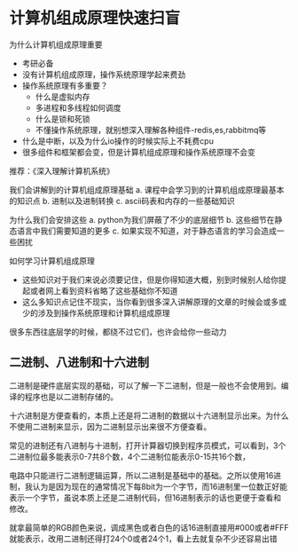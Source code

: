 # 计算机组成原理快速扫盲

为什么计算机组成原理重要
- 考研必备
- 没有计算机组成原理，操作系统原理学起来费劲
- 操作系统原理有多重要？
    - 什么是虚拟内存
    - 多进程和多线程如何调度
    - 什么是锁和死锁
    - 不懂操作系统原理，就别想深入理解各种组件-redis,es,rabbitmq等
- 什么是中断，以及为什么io操作的时候实际上不耗费cpu
- 很多组件和框架都会变，但是计算机组成原理和操作系统原理不会变

推荐：《深入理解计算机系统》

我们会讲解到的计算机组成原理基础
a. 课程中会学习到的计算机组成原理最基本的知识点
b. 进制以及进制转换
c. ascii码表和内存的一些基础知识

为什么我们会安排这些
a. python为我们屏蔽了不少的底层细节
b. 这些细节在静态语言中我们需要知道的更多
c. 如果实现不知道，对于静态语言的学习会造成一些困扰

如何学习计算机组成原理
- 这些知识对于我们来说必须要记住，但是你得知道大概，别到时候别人给你提起或者网上看到资料省略了这些基础你不知道
- 这么多知识点记住不现实，当你看到很多深入讲解原理的文章的时候会或多或少的涉及到操作系统原理和计算机组成原理

很多东西往底层学的时候，都绕不过它们，也许会给你一些动力

## 二进制、八进制和十六进制

二进制是硬件底层实现的基础，可以了解一下二进制，但是一般也不会使用到。编译的程序也是以二进制存储的。

十六进制是方便查看的，本质上还是将二进制的数据以十六进制显示出来。为什么不使用二进制来显示，因为二进制显示出来很不方便查看。

常见的进制还有八进制与十进制，打开计算器切换到程序员模式，可以看到，3个二进制位最多能表示0-7共8个数，4个二进制位能表示0-15共16个数，

电路中只能进行二进制逻辑运算，所以二进制是基础中的基础。之所以使用16进制，我认为是因为现在的通常情况下每8bit为一个字节，而16进制里一位数正好能表示一个字节，虽说本质上还是二进制代码，但16进制表示的话也更便于查看和修改。

就拿最简单的RGB颜色来说，调成黑色或者白色的话16进制直接用#000或者#FFF就能表示，改用二进制还得打24个0或者24个1，看上去就复杂不少还容易出错

